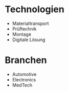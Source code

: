 # Technologien 
- Materialtransport 
- Prüftechnik 
- Montage 
- Digitale Lösung 


# Branchen 
- Automotive 
- Electronics 
- MedTech 

